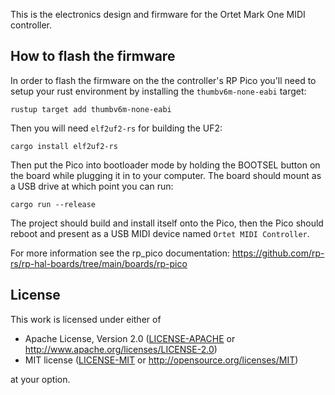 This is the electronics design and firmware for the Ortet Mark One MIDI controller.

## How to flash the firmware

In order to flash the firmware on the the controller's RP Pico you'll need to setup your rust environment by installing the `thumbv6m-none-eabi` target:
```
rustup target add thumbv6m-none-eabi
```

Then you will need `elf2uf2-rs` for building the UF2:
```
cargo install elf2uf2-rs
```

Then put the Pico into bootloader mode by holding the BOOTSEL button on the board while plugging it in to your computer. The board should mount as a USB drive at which point you can run:
```
cargo run --release
```

The project should build and install itself onto the Pico, then the Pico should reboot and present as a USB MIDI device named `Ortet MIDI Controller`.

For more information see the rp_pico documentation: https://github.com/rp-rs/rp-hal-boards/tree/main/boards/rp-pico

## License

This work is licensed under either of

- Apache License, Version 2.0 ([LICENSE-APACHE](LICENSE-APACHE) or
  <http://www.apache.org/licenses/LICENSE-2.0>)
- MIT license ([LICENSE-MIT](LICENSE-MIT) or <http://opensource.org/licenses/MIT>)

at your option.
